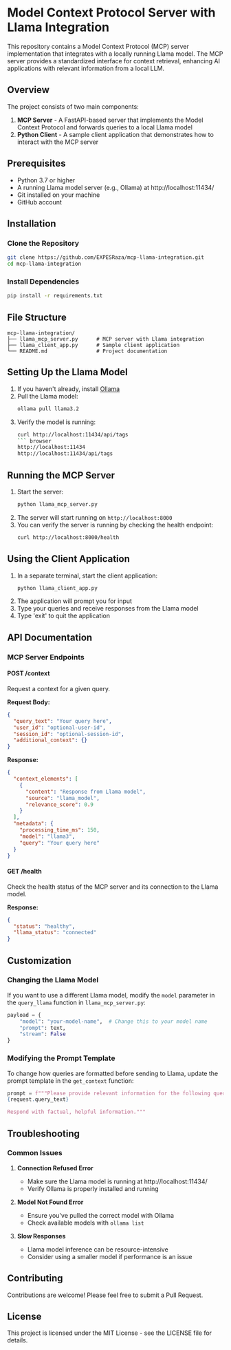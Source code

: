 # Model Context Protocol Server with Llama Integration

This repository contains a Model Context Protocol (MCP) server implementation that integrates with a locally running Llama model. The MCP server provides a standardized interface for context retrieval, enhancing AI applications with relevant information from a local LLM.

## Overview

The project consists of two main components:

1. **MCP Server** - A FastAPI-based server that implements the Model Context Protocol and forwards queries to a local Llama model
2. **Python Client** - A sample client application that demonstrates how to interact with the MCP server

## Prerequisites

- Python 3.7 or higher
- A running Llama model server (e.g., Ollama) at http://localhost:11434/
- Git installed on your machine
- GitHub account

## Installation

### Clone the Repository

```bash
git clone https://github.com/EXPESRaza/mcp-llama-integration.git
cd mcp-llama-integration
```

### Install Dependencies

```bash
pip install -r requirements.txt
```

## File Structure

```
mcp-llama-integration/
├── llama_mcp_server.py      # MCP server with Llama integration
├── llama_client_app.py      # Sample client application
└── README.md                # Project documentation
```

## Setting Up the Llama Model

1. If you haven't already, install [Ollama](https://ollama.ai/download)
2. Pull the Llama model:
   ```bash
   ollama pull llama3.2
   ```
3. Verify the model is running:
   ```bash
   curl http://localhost:11434/api/tags
   ``` browser
   http://localhost:11434
   http://localhost:11434/api/tags
   ```

## Running the MCP Server

1. Start the server:
   ```bash
   python llama_mcp_server.py
   ```
2. The server will start running on `http://localhost:8000`
3. You can verify the server is running by checking the health endpoint:
   ```bash
   curl http://localhost:8000/health
   ```

## Using the Client Application

1. In a separate terminal, start the client application:
   ```bash
   python llama_client_app.py
   ```
2. The application will prompt you for input
3. Type your queries and receive responses from the Llama model
4. Type 'exit' to quit the application

## API Documentation

### MCP Server Endpoints

#### POST /context

Request a context for a given query.

**Request Body:**

```json
{
  "query_text": "Your query here",
  "user_id": "optional-user-id",
  "session_id": "optional-session-id",
  "additional_context": {}
}
```

**Response:**

```json
{
  "context_elements": [
    {
      "content": "Response from Llama model",
      "source": "llama_model",
      "relevance_score": 0.9
    }
  ],
  "metadata": {
    "processing_time_ms": 150,
    "model": "llama3",
    "query": "Your query here"
  }
}
```

#### GET /health

Check the health status of the MCP server and its connection to the Llama model.

**Response:**

```json
{
  "status": "healthy",
  "llama_status": "connected"
}
```

## Customization

### Changing the Llama Model

If you want to use a different Llama model, modify the `model` parameter in the `query_llama` function in `llama_mcp_server.py`:

```python
payload = {
    "model": "your-model-name",  # Change this to your model name
    "prompt": text,
    "stream": False
}
```

### Modifying the Prompt Template

To change how queries are formatted before sending to Llama, update the prompt template in the `get_context` function:

```python
prompt = f"""Please provide relevant information for the following query:
{request.query_text}

Respond with factual, helpful information."""
```

## Troubleshooting

### Common Issues

1. **Connection Refused Error**

   - Make sure the Llama model is running at http://localhost:11434/
   - Verify Ollama is properly installed and running

2. **Model Not Found Error**

   - Ensure you've pulled the correct model with Ollama
   - Check available models with `ollama list`

3. **Slow Responses**
   - Llama model inference can be resource-intensive
   - Consider using a smaller model if performance is an issue

## Contributing

Contributions are welcome! Please feel free to submit a Pull Request.

## License

This project is licensed under the MIT License - see the LICENSE file for details.
